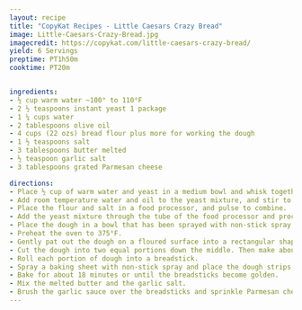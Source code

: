 ```yaml
---
layout: recipe
title: "CopyKat Recipes - Little Caesars Crazy Bread"
image: Little-Caesars-Crazy-Bread.jpg
imagecredit: https://copykat.com/little-caesars-crazy-bread/
yield: 6 Servings
preptime: PT1h50m
cooktime: PT20m


ingredients:
- ½ cup warm water ~100° to 110°F
- 2 ½ teaspoons instant yeast 1 package
- 1 ¼ cups water
- 2 tablespoons olive oil
- 4 cups (22 ozs) bread flour plus more for working the dough
- 1 ½ teaspoons salt
- 3 tablespoons butter melted
- ½ teaspoon garlic salt
- 3 tablespoons grated Parmesan cheese

directions:
- Place ½ cup of warm water and yeast in a medium bowl and whisk together briefly. Allow the yeast enough time to bubble up and become active. This should take a few minutes. If the yeast is inactive, you may need to replace the yeast and try again.
- Add room temperature water and oil to the yeast mixture, and stir to combine.
- Place the flour and salt in a food processor, and pulse to combine.
- Add the yeast mixture through the tube of the food processor and process. The dough will form into a ball. Process until the dough is smooth and elastic.
- Place the dough in a bowl that has been sprayed with non-stick spray, and cover with plastic wrap. Let the dough rise until doubled in size, up to 2 hours.
- Preheat the oven to 375°F.
- Gently pat out the dough on a floured surface into a rectangular shape.
- Cut the dough into two equal portions down the middle. Then make about 8 cuts horizontally across the dough.
- Roll each portion of dough into a breadstick.
- Spray a baking sheet with non-stick spray and place the dough strips onto the baking sheet.
- Bake for about 18 minutes or until the breadsticks become golden.
- Mix the melted butter and the garlic salt.
- Brush the garlic sauce over the breadsticks and sprinkle Parmesan cheese on top.
---
```


